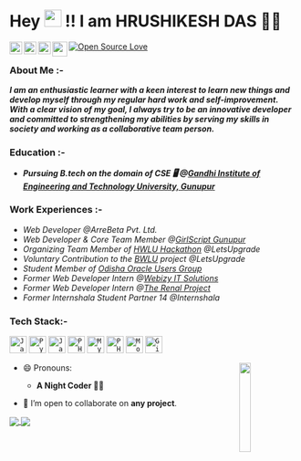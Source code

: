 # Hey <img src="https://raw.githubusercontent.com/MartinHeinz/MartinHeinz/master/wave.gif" width="30px"> !! I am HRUSHIKESH DAS 👨‍💻

<a href="https://www.linkedin.com/in/hrushikesh-das-468101171/">
  <img align="left" alt="Hrushikesh's LinkedIn" width="22px" src="https://cdn.jsdelivr.net/npm/simple-icons@v3/icons/linkedin.svg" />
</a>
<a href="https://www.instagram.com/hrushikesh_das_official/">
  <img align="left" alt="Hrushikesh's Instagram" width="22px" src="https://cdn.jsdelivr.net/npm/simple-icons@v3/icons/instagram.svg" />
</a>
<a href="https://www.facebook.com/hrushikesh.das.566/">
  <img align="left" alt="Hrushikesh's Facebook" width="22px" src="https://cdn.jsdelivr.net/npm/simple-icons@v3/icons/facebook.svg" />
</a>
<a href="mailto:dashrushikesh1121@gmail.com">
  <img align="left" width="26px" src="https://cdn.jsdelivr.net/npm/simple-icons@v3/icons/gmail.svg" />
</a>
<a href="https://github.com/Rishi-121/">
 <img align="center" src="https://badges.frapsoft.com/os/v2/open-source.svg?v=103" alt="Open Source Love"/>
</a>
<br>

### About Me :-

**_I am an enthusiastic learner with a keen interest to learn new things and develop myself through my regular hard work and self-improvement. With a clear vision of my goal, I always try to be an innovative developer and committed to strengthening my abilities by serving my skills in society and working as a collaborative team person._**

### Education :-

* **_Pursuing B.tech on the domain of CSE 🖥 @[Gandhi Institute of Engineering and Technology University, Gunupur](https://www.giet.edu/)_**

### Work Experiences :-

* _Web Developer @ArreBeta Pvt. Ltd._
* _Web Developer & Core Team Member @[GirlScript Gunupur](https://girlscript-gunupur.web.app/)_
* _Organizing Team Member of [HWLU Hackathon](https://letsupgrade.in/hack/) @LetsUpgrade_
* _Voluntary Contribution to the [BWLU](https://letsupgrade.in/BWLU/) project @LetsUpgrade_
* _Student Member of [Odisha Oracle Users Group](https://odishaoug.in/)_
* _Former Web Developer Intern @[Webizy IT Solutions](https://webizysolutions.com/)_
* _Former Web Developer Intern @[The Renal Project](https://www.therenalproject.com/)_
* _Former Internshala Student Partner 14 @Internshala_

### Tech Stack:-

<code><img src="https://cdn.svgporn.com/logos/javascript.svg" height="30" alt="JavaScript"></code>
<code><img src="https://cdn.svgporn.com/logos/python.svg" height="30" alt="Python"></code>
<code><img src="https://cdn.svgporn.com/logos/java.svg" height="30" alt="Java"></code>
<code><img src="https://cdn.svgporn.com/logos/php.svg" height="30" alt="PHP"></code>
<code><img src="https://cdn.svgporn.com/logos/mysql.svg" height="30" alt="MySQL"></code>
<code><img src="https://cdn.svgporn.com/logos/nodejs-icon.svg" height="30" alt="PHP"></code>
<code><img src="https://cdn.svgporn.com/logos/mongodb.svg" height="30" alt="MongoDB"></code>
<code><img src="https://cdn.svgporn.com/logos/git.svg" height="30" alt="Git"></code>
    
<a href="https://github.com/Rishi-121">
  <img align="right" height="20%" width="20%" src="https://media.giphy.com/media/du3J3cXyzhj75IOgvA/giphy.gif">
</a>    
    
- 😄 Pronouns: 
     * **A Night Coder 🐱‍👤**

- 🤝 I’m open to collaborate on **any project**.

<a href="https://github.com/Rishi-121">
  <img align="center" src="https://github-readme-stats.vercel.app/api/top-langs/?username=Rishi-121&layout=compact&theme=radical&langs_count=8&hide=html,css">
</a>

<a href="https://github.com/Rishi-121">
  <img align="center" src="https://github-readme-stats.vercel.app/api?username=Rishi-121&show_icons=true&theme=radical">
</a>

